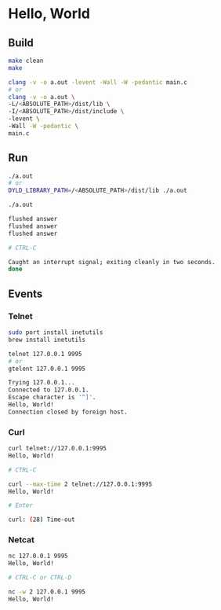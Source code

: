 # Hello, World

## Build

```bash
make clean
make
```

```bash
clang -v -o a.out -levent -Wall -W -pedantic main.c
# or
clang -v -o a.out \
-L/<ABSOLUTE_PATH>/dist/lib \
-I/<ABSOLUTE_PATH>/dist/include \
-levent \
-Wall -W -pedantic \
main.c
```

## Run

```bash
./a.out
# or
DYLD_LIBRARY_PATH=/<ABSOLUTE_PATH>/dist/lib ./a.out
```

```bash
./a.out 

flushed answer
flushed answer
flushed answer

# CTRL-C

Caught an interrupt signal; exiting cleanly in two seconds.
done
```

## Events

### Telnet

```bash
sudo port install inetutils
brew install inetutils
```

```bash
telnet 127.0.0.1 9995
# or
gtelent 127.0.0.1 9995

Trying 127.0.0.1...
Connected to 127.0.0.1.
Escape character is '^]'.
Hello, World!
Connection closed by foreign host.
```

### Curl

```bash
curl telnet://127.0.0.1:9995
Hello, World!

# CTRL-C
```

```bash
curl --max-time 2 telnet://127.0.0.1:9995
Hello, World!

# Enter

curl: (28) Time-out
```

### Netcat

```bash
nc 127.0.0.1 9995
Hello, World!

# CTRL-C or CTRL-D
```

```bash
nc -w 2 127.0.0.1 9995
Hello, World!
```

